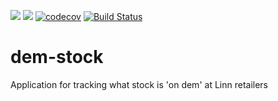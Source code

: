 [![](https://images.microbadger.com/badges/image/linn/dem-stock.svg)](https://microbadger.com/images/linn/dem-stock "Get your own image badge on microbadger.com") [![](https://images.microbadger.com/badges/version/linn/dem-stock.svg)](https://microbadger.com/images/linn/dem-stock "Get your own version badge on microbadger.com")
[![codecov](https://codecov.io/gh/linn/dem-stock/branch/master/graph/badge.svg?token=zlSxkTS169)](https://codecov.io/gh/linn/dem-stock)
[![Build Status](https://travis-ci.com/linn/dem-stock.svg?token=tCfyrpfmKKcSxC72Y7mq&branch=master)](https://travis-ci.com/linn/dem-stock)

# dem-stock
Application for tracking what stock is 'on dem' at Linn retailers
